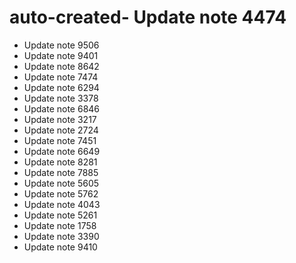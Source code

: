 # auto-created- Update note 4474
- Update note 9506
- Update note 9401
- Update note 8642
- Update note 7474
- Update note 6294
- Update note 3378
- Update note 6846
- Update note 3217
- Update note 2724
- Update note 7451
- Update note 6649
- Update note 8281
- Update note 7885
- Update note 5605
- Update note 5762
- Update note 4043
- Update note 5261
- Update note 1758
- Update note 3390
- Update note 9410
